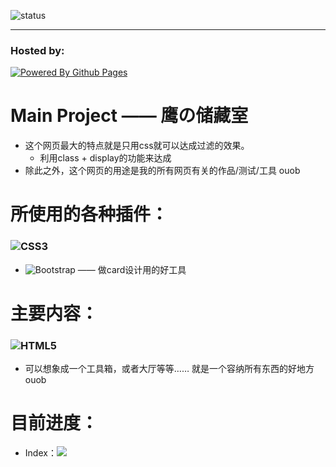 
![status](https://github.com/eaglePB2/webpages/actions/workflows/static.yml/badge.svg)

<hr>

### Hosted by:
[![Powered By Github Pages](https://img.shields.io/badge/github%20pages-121013?style=for-the-badge&logo=github&logoColor=white)](https://eaglepb2.github.io/webpages)

# Main Project —— 鹰の储藏室
- 这个网页最大的特点就是只用css就可以达成过滤的效果。
  - 利用class + display的功能来达成
- 除此之外，这个网页的用途是我的所有网页有关的作品/测试/工具 ouob 

# 所使用的各种插件：
### ![CSS3](https://img.shields.io/badge/css3-%231572B6.svg?style=for-the-badge&logo=css3&logoColor=white)
- ![Bootstrap](https://img.shields.io/badge/bootstrap-%238511FA.svg?style=for-the-badge&logo=bootstrap&logoColor=white) —— 做card设计用的好工具

# 主要内容：
### ![HTML5](https://img.shields.io/badge/html5-%23E34F26.svg?style=for-the-badge&logo=html5&logoColor=white)
- 可以想象成一个工具箱，或者大厅等等…… 就是一个容纳所有东西的好地方 ouob

# 目前进度：
- Index：![](https://geps.dev/progress/100) 
